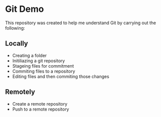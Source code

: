 # Git Demo
This repository was created to help me understand Git by carrying out the following:
## Locally
* Creating a folder
* Initiliazing a git repository
* Stageing files for commitment
* Commiting files to a repository
* Editing files and then commiting those changes

## Remotely
* Create a remote repository
* Push to a remote repository
